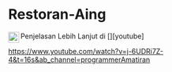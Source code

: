 # Restoran-Aing

Penjelasan Lebih Lanjut di [<img align="left" alt="Youtube" width="22px" src="https://github.com/indogegewepe/logos/blob/main/youtube.png" />][youtube]

https://www.youtube.com/watch?v=j-6UDRi7Z-4&t=16s&ab_channel=programmerAmatiran

